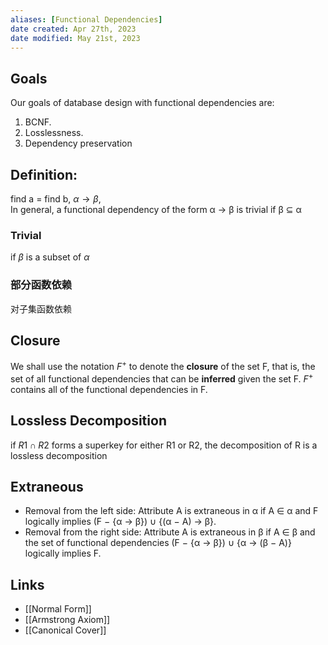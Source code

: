 ```yaml
---
aliases: [Functional Dependencies]
date created: Apr 27th, 2023
date modified: May 21st, 2023
---
```


## Goals
Our goals of database design with functional dependencies are: 
1. BCNF.
2. Losslessness.
3. Dependency preservation

## Definition:
find a = find b, $\alpha \to \beta$,  
In general, a functional dependency of the form α → β is trivial if β ⊆ α

### Trivial
if $\beta$ is a subset of $\alpha$

### 部分函数依赖
对子集函数依赖

## Closure
We shall use the notation $F^+$ to denote the **closure** of the set F, that is, the set of all functional dependencies that can be **inferred** given the set F. $F^+$ contains all of the functional dependencies in F.

## Lossless Decomposition
if $R1 \cap R2$ forms a superkey for either R1 or R2, the decomposition of R is a lossless decomposition

## Extraneous
- Removal from the left side: Attribute A is extraneous in α if A ∈ α and F logically implies (F − {α → β}) ∪ {(α − A) → β}.
- Removal from the right side: Attribute A is extraneous in β if A ∈ β and the set of functional dependencies (F − {α → β}) ∪ {α → (β − A)} logically implies F.

## Links
- [[Normal Form]]
- [[Armstrong Axiom]]
- [[Canonical Cover]]